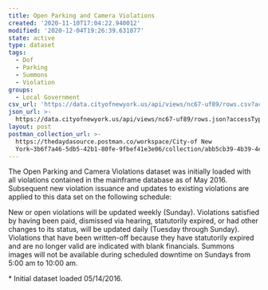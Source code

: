 ```yaml
---
title: Open Parking and Camera Violations
created: '2020-11-10T17:04:22.940012'
modified: '2020-12-04T19:26:39.631877'
state: active
type: dataset
tags:
  - Dof
  - Parking
  - Summons
  - Violation
groups:
  - Local Government
csv_url: 'https://data.cityofnewyork.us/api/views/nc67-uf89/rows.csv?accessType=DOWNLOAD'
json_url: >-
  https://data.cityofnewyork.us/api/views/nc67-uf89/rows.json?accessType=DOWNLOAD
layout: post
postman_collection_url: >-
  https://thedaydasource.postman.co/workspace/City-of New
  York~3b6f7a46-5db5-42b1-80fe-9fbef41e3e06/collection/abb5cb39-4b39-4e0a-96a6-23f3bcd72bcb
---
```

The Open Parking and Camera Violations dataset was initially loaded with all violations contained in the mainframe database as of May 2016. Subsequent new violation issuance and updates to existing violations are applied to this data set on the following schedule:
</p>
	New or open violations will be updated weekly (Sunday).
Violations satisfied by having been paid, dismissed via hearing, statutorily expired, or had other changes to its status, will be updated daily (Tuesday through Sunday).
Violations that have been written-off because they have statutorily expired and are no longer valid are indicated with blank financials.
Summons images will not be available during scheduled downtime on Sundays from 5:00 am to 10:00 am.

</p>* Initial dataset loaded 05/14/2016.
